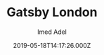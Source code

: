 ---
title: Gatsby London
github: https://github.com/ImedAdel/gatsby-london
demo: https://gatsby-london.netlify.app/
author: Imed Adel
ssg:
  - Gatsby
cms:
  - Markdown
date: 2019-05-18T14:17:26.000Z
description: A free, open source, image-concentric starter for GatsbyJS
draft: true
publish_date: '2019-05-18T14:17:26Z'
update_date: '2019-11-20T20:47:09Z'
github_star: 157
github_fork: 69
---